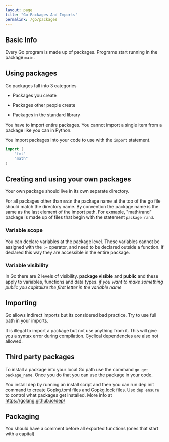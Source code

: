 ```yaml
---
layout: page
title: "Go Packages And Imports"
permalink: /go/packages
---
```


## Basic Info

Every Go program is made up of packages.  Programs start running in the package `main`.  

## Using packages

Go packages fall into 3 categories

* Packages you create

* Packages other people create

* Packages in the standard library

You have to import entire packages.  You cannot import a single item from a package like you can in Python.

You import packages into your code to use with the `import` statement.

```go
import (
    "fmt"
    "math"
)
```

## Creating and using your own packages

Your own package should live in its own separate directory.

For all packages other than `main` the package name at the top of the go file should match the directory name.  By convention the package name is the same as the last element of the import path.  For exmaple, "math/rand" package is made up of files that begin with the statement `package rand`.

### Variable scope

You can declare variables at the package level.  These variables cannot be assigned with the `:=` operator, and need to be declared outside a function.  If declared this way they are accessible in the entire package.

### Variable visibility

In Go there are 2 levels of visibility.  **package visible** and **public** and these apply to variables, functions and data types.  *if you want to make something public you capitalize the first letter in the variable name*

## Importing

Go allows indirect imports but its considered bad practice.  Try to use full path in your imports.

It is illegal to import a package but not use anything from it.  This will give you a syntax error during compilation.  Cyclical dependencies are also not allowed.

## Third party packages

[comment]: <> (TODO: Need to flesh out this section a bit.)

To install a package into your local Go path use the command `go get package_name`.  Once you do that you can use the package in your code.

You install dep by running an install script and then you can run dep init command to create Gopkg.toml files and Gopkg.lock files.  Use `dep ensure` to control what packages get installed.  More info at <https://golang.github.io/dep/>

## Packaging

You should have a comment before all exported functions (ones that start with a capital)